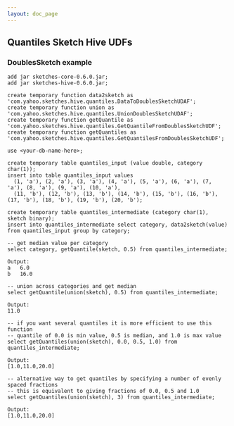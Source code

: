 ```yaml
---
layout: doc_page
---
```


## Quantiles Sketch Hive UDFs

### DoublesSketch example

    add jar sketches-core-0.6.0.jar;
    add jar sketches-hive-0.6.0.jar;
    
    create temporary function data2sketch as 'com.yahoo.sketches.hive.quantiles.DataToDoublesSketchUDAF';
    create temporary function union as 'com.yahoo.sketches.hive.quantiles.UnionDoublesSketchUDAF';
    create temporary function getQuantile as 'com.yahoo.sketches.hive.quantiles.GetQuantileFromDoublesSketchUDF';
    create temporary function getQuantiles as 'com.yahoo.sketches.hive.quantiles.GetQuantilesFromDoublesSketchUDF';

    use <your-db-name-here>;
    
    create temporary table quantiles_input (value double, category char(1));
    insert into table quantiles_input values
      (1, 'a'), (2, 'a'), (3, 'a'), (4, 'a'), (5, 'a'), (6, 'a'), (7, 'a'), (8, 'a'), (9, 'a'), (10, 'a'),
      (11, 'b'), (12, 'b'), (13, 'b'), (14, 'b'), (15, 'b'), (16, 'b'), (17, 'b'), (18, 'b'), (19, 'b'), (20, 'b');
    
    create temporary table quantiles_intermediate (category char(1), sketch binary);
    insert into quantiles_intermediate select category, data2sketch(value) from quantiles_input group by category;
    
    -- get median value per category
    select category, getQuantile(sketch, 0.5) from quantiles_intermediate;

    Output:
    a	6.0
    b	16.0

    -- union across categories and get median
    select getQuantile(union(sketch), 0.5) from quantiles_intermediate;

    Output:
    11.0

    -- if you want several quantiles it is more efficient to use this function
    -- quantile of 0.0 is min value, 0.5 is median, and 1.0 is max value
    select getQuantiles(union(sketch), 0.0, 0.5, 1.0) from quantiles_intermediate;

    Output:
    [1.0,11.0,20.0]

    -- alternative way to get quantiles by specifying a number of evenly spaced fractions
    -- this is equivalent to giving fractions of 0.0, 0.5 and 1.0
    select getQuantiles(union(sketch), 3) from quantiles_intermediate;

    Output:
    [1.0,11.0,20.0]

